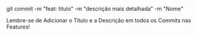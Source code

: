 git commit -m "feat: titulo" -m "descrição mais detalhada" -m "Nome"

Lembre-se de Adicionar o Título e a Descrição em todos os Commits nas Features! 

